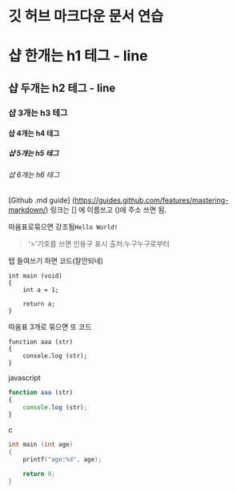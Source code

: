 # 깃 허브 마크다운 문서 연습



# 샵 한개는 h1 테그 - line
## 샵 두개는 h2 테그 - line
### 샵 3개는 h3 테그
#### 샵 4개는 h4 테그
##### 샵 5개는 h5 테그
###### 샵 6개는 h6 테그



[Github .md guide] (https://guides.github.com/features/mastering-markdown/)
링크는 [] 에 이름쓰고 ()에 주소 쓰면 됨.


따옴표로묶으면 강조됨`Hello World!` 


> '>'기호를 쓰면 인용구 표시
> 출처:누구누구로부터


탭 들여쓰기 하면 코드(잘안되네)

	int main (void)
	{
		int a = 1;
		
		return a;
	}


따옴표 3개로 묶으면 또 코드
```
function aaa (str)
{
	console.log (str);
}
```

javascript
```javascript
function aaa (str)
{
	console.log (str);
}
```

c
```c
int main (int age)
{
	printf("age:%d", age);

	return 0;
}
```
